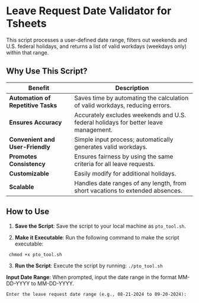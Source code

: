 # Leave Request Date Validator for Tsheets

This script processes a user-defined date range, filters out weekends and U.S. federal holidays, and returns a list of valid workdays (weekdays only) within that range.

## Why Use This Script?

| Benefit                         | Description                                                                 |
|---------------------------------|-----------------------------------------------------------------------------|
| **Automation of Repetitive Tasks** | Saves time by automating the calculation of valid workdays, reducing errors.  |
| **Ensures Accuracy**            | Accurately excludes weekends and U.S. federal holidays for better leave management. |
| **Convenient and User-Friendly**| Simple input process; automatically generates valid workdays.                |
| **Promotes Consistency**        | Ensures fairness by using the same criteria for all leave requests.          |
| **Customizable**                | Easily modify for additional holidays. |
| **Scalable**                    | Handles date ranges of any length, from short vacations to extended absences. |

## How to Use

1. **Save the Script**: Save the script to your local machine as `pto_tool.sh`.

2. **Make it Executable**: Run the following command to make the script executable:
   
  ` chmod +x pto_tool.sh`

3. **Run the Script**: Execute the script by running:
 `./pto_tool.sh`


**Input Date Range**: When prompted, input the date range in the format MM-DD-YYYY to MM-DD-YYYY.

`Enter the leave request date range (e.g., 08-21-2024 to 09-20-2024):`
